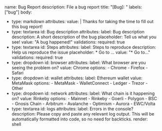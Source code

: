 name: Bug Report
description: File a bug report
title: "[Bug]: "
labels: ["bug"]
body:
  - type: markdown
    attributes:
      value: |
        Thanks for taking the time to fill out this bug report!
  - type: textarea
    id: Bug description
    attributes:
      label: Bug description
      description: A short description of the bug
      placeholder: Tell us what you see!
      value: "A bug happened!"
    validations:
      required: true
  - type: textarea
    id: Steps
    attributes:
      label: Steps to reproduce
      description: Help us reproduce the issue
      placeholder: * Go to ...
      value: "* Go to..."
    validations:
      required: true
  - type: dropdown
    id: browser
    attributes:
      label: What browser are you seeing the problem on?
      value: Chrome
      options:
        - Chrome
        - Firefox
        - Safari
  - type: dropdown
    id: wallet
    attributes:
      label: Ethereum wallet
      value: MetaMask
      options:
        - MetaMask
        - WalletConnect
        - Ledger
        - Trezor
        - Other
  - type: dropdown
    id: network
    attributes:
      label: What chain is it happening on?
      value: Rinkeby
      options:
        - Mainnet
        - Rinkeby
        - Goerli
        - Polygon
        - BSC
        - Gnosis Chain
        - Arbitrum
        - Avalanche
        - Optimism
        - Aurora
        - EWC/Volta
  - type: textarea
    id: logs
    attributes:
      label: Errors in the console?
      description: Please copy and paste any relevant log output. This will be automatically formatted into code, so no need for backticks.
      render: shell
